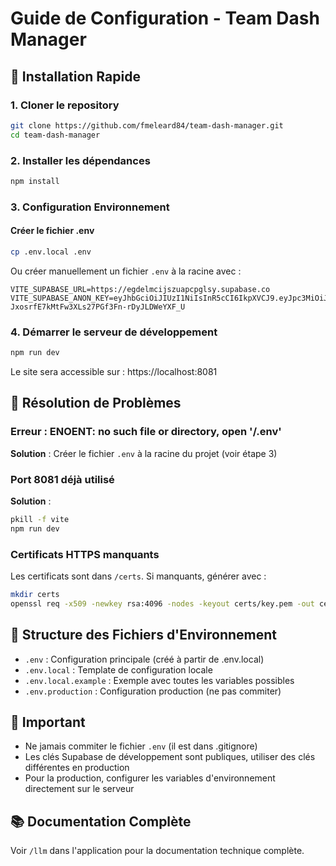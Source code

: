 # Guide de Configuration - Team Dash Manager

## 🚀 Installation Rapide

### 1. Cloner le repository
```bash
git clone https://github.com/fmeleard84/team-dash-manager.git
cd team-dash-manager
```

### 2. Installer les dépendances
```bash
npm install
```

### 3. Configuration Environnement

#### Créer le fichier .env
```bash
cp .env.local .env
```

Ou créer manuellement un fichier `.env` à la racine avec :
```env
VITE_SUPABASE_URL=https://egdelmcijszuapcpglsy.supabase.co
VITE_SUPABASE_ANON_KEY=eyJhbGciOiJIUzI1NiIsInR5cCI6IkpXVCJ9.eyJpc3MiOiJzdXBhYmFzZSIsInJlZiI6ImVnZGVsbWNpanN6dWFwY3BnbHN5Iiwicm9sZSI6ImFub24iLCJpYXQiOjE3NTQxNjIyMDAsImV4cCI6MjA2OTczODIwMH0.JYV-JxosrfE7kMtFw3XLs27PGf3Fn-rDyJLDWeYXF_U
```

### 4. Démarrer le serveur de développement
```bash
npm run dev
```

Le site sera accessible sur : https://localhost:8081

## 🔧 Résolution de Problèmes

### Erreur : ENOENT: no such file or directory, open '/.env'
**Solution** : Créer le fichier `.env` à la racine du projet (voir étape 3)

### Port 8081 déjà utilisé
**Solution** :
```bash
pkill -f vite
npm run dev
```

### Certificats HTTPS manquants
Les certificats sont dans `/certs`. Si manquants, générer avec :
```bash
mkdir certs
openssl req -x509 -newkey rsa:4096 -nodes -keyout certs/key.pem -out certs/cert.pem -days 365 -subj '/CN=localhost'
```

## 📁 Structure des Fichiers d'Environnement

- `.env` : Configuration principale (créé à partir de .env.local)
- `.env.local` : Template de configuration locale
- `.env.local.example` : Exemple avec toutes les variables possibles
- `.env.production` : Configuration production (ne pas commiter)

## 🚨 Important

- Ne jamais commiter le fichier `.env` (il est dans .gitignore)
- Les clés Supabase de développement sont publiques, utiliser des clés différentes en production
- Pour la production, configurer les variables d'environnement directement sur le serveur

## 📚 Documentation Complète

Voir `/llm` dans l'application pour la documentation technique complète.